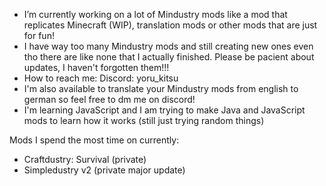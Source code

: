 - I’m currently working on a lot of Mindustry mods like a mod that replicates Minecraft (WIP), translation mods or other mods that are just for fun!
- I have way too many Mindustry mods and still creating new ones even tho there are like none that I actually finished. Please be pacient about updates, I haven't forgotten them!!!
- How to reach me: Discord: yoru_kitsu
- I'm also available to translate your Mindustry mods from english to german so feel free to dm me on discord!
- I'm learning JavaScript and I am trying to make Java and JavaScript mods to learn how it works (still just trying random things)

Mods I spend the most time on currently:
- Craftdustry: Survival (private)
- Simpledustry v2 (private major update)
